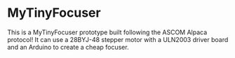 # MyTinyFocuser
This is a MyTinyFocuser prototype built following the ASCOM Alpaca protocol! It can use a 28BYJ-48 stepper motor with a ULN2003 driver board and an Arduino to create a cheap focuser.
